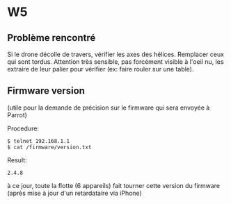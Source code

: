 # W5

## Problème rencontré
Si le drone décolle de travers, vérifier les axes des hélices. Remplacer ceux qui sont tordus. Attention très sensible, pas forcément visible à l'oeil nu, les extraire de leur palier pour vérifier (ex: faire rouler sur une table).

## Firmware version

(utile pour la demande de précision sur le firmware qui sera envoyée à Parrot)

Procedure:
```
$ telnet 192.168.1.1
$ cat /firmware/version.txt
```

Result:
```
2.4.8
```

à ce jour, toute la flotte (6 appareils) fait tourner cette version du firmware (après mise à jour d'un retardataire via iPhone)
